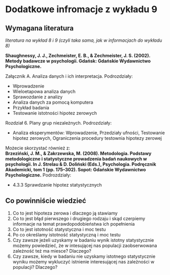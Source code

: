 # Dodatkowe infromacje z wykładu 9

## Wymagana literatura 

*literatura na wykład 8 i 9 (czyli taka sama, jak w informacjach do wykładu 8)*

**Shaughnessy, J. J., Zechmeister, E. B., & Zechmeister, J. S. (2002). Metody badawcze w psychologii. Gdańsk: Gdańskie Wydawnictwo Psychologiczne.**  

Załącznik A. Analiza danych i ich interpretacja. Podrozdziały:

- Wprowadzenie
- Wieloetapowa analiza danych
- Sprawozdanie z analizy
- Analiza danych za pomocą komputera
- Przykład badania
- Testowanie istotności hipotez zerowych

Rozdział 6. Plany grup niezależnych. Podrozdziały:

- Analiza eksperymentów: Wprowadzenie, Przedziały ufności, Testowanie hipotez zerowych, Ograniczenia procedury testownia hipotezy zerowej

Możecie skorzystać również z:  
**Brzeziński, J. M., & Zakrzewska, M. (2008). Metodologia. Podstawy metodologiczne i statystyczne prowadzenia badań naukowych w psychologii. In J. Strelau & D. Doliński (Eds.), Psychologia. Podręcznik Akademicki, tom 1 (pp. 175–302). Sopot: Gdańskie Wydawnictwo Psychologiczne.**
Podrozdziały:

- 4.3.3 Sprawdzanie hipotez statystycznych

## Co powinniście wiedzieć

1. Co to jest hipoteza zerowa i dlaczego ją stawiamy
2. Co to jest błąd pierwszego i drugiego rodzaju i skąd czerpiemy informacje na temat prawdopodobieństwa ich popełnienia
3. Co to jest istotność statystyczna i moc testu
4. Po co określamy istotność statystyczną i moc testu
4. Czy zawsze jeżeli uzyskamy w badaniu wynik istotny statystycznie możemy powiedzieć, że w intesującej nas populacji zaobserwowana zależność też ma miesce? Dlaczego?
5. Czy zawsze, kiedy w badaniu nie uzyskamy istotnego statystycznie wyniku możemy wykluczyć istnienie interesującej nas zależności w populacji? Dlaczego? 



